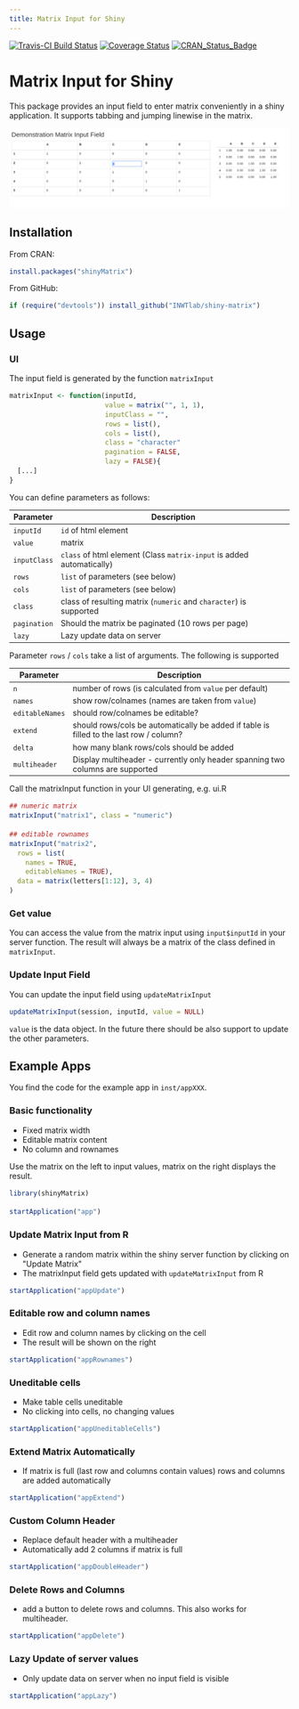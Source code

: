 ```yaml
---
title: Matrix Input for Shiny
---
```


[![Travis-CI Build Status](https://travis-ci.org/INWTlab/shiny-matrix.svg?branch=master)](https://travis-ci.org/INWTlab/shiny-matrix)
[![Coverage Status](https://img.shields.io/codecov/c/github/INWTlab/shiny-matrix/master.svg)](https://codecov.io/github/INWTlab/shiny-matrix?branch=master)
[![CRAN_Status_Badge](http://www.r-pkg.org/badges/version/shinyMatrix)](https://cran.r-project.org/package=shinyMatrix)

# Matrix Input for Shiny

This package provides an input field to enter matrix conveniently in a shiny application. It supports tabbing and jumping linewise in the matrix.

![Screenshot Simple Matrix](https://github.com/INWTlab/shiny-matrix/raw/master/screenshot1.png)

## Installation
From CRAN:
```r
install.packages("shinyMatrix")
```
From GitHub:

```r
if (require("devtools")) install_github("INWTlab/shiny-matrix")
```

## Usage

### UI

The input field is generated by the function `matrixInput`

```r
matrixInput <- function(inputId,
                        value = matrix("", 1, 1),
                        inputClass = "",
                        rows = list(),
                        cols = list(),
                        class = "character"
                        pagination = FALSE,
                        lazy = FALSE){
  [...]
}
```
You can define parameters as follows:

| Parameter | Description |
|-|-|
| `inputId` | `id` of html element |
| `value` | matrix |
| `inputClass` | `class` of html element (Class `matrix-input` is added automatically) |
| `rows` | `list` of parameters (see below) |
| `cols` | `list` of parameters (see below) |
| `class` | class of resulting matrix (`numeric` and `character`) is supported |
| `pagination` | Should the matrix be paginated (10 rows per page) |
| `lazy` | Lazy update data on server |

Parameter `rows` / `cols` take a list of arguments. The following is supported

| Parameter | Description |
|-|-|
|`n`| number of rows (is calculated from `value` per default) |
|`names`| show row/colnames (names are taken from `value`)|
|`editableNames`| should row/colnames be editable? |
| `extend`| should rows/cols be automatically be added if table is filled to the last row / column? |
| `delta` | how many blank rows/cols should be added 
| `multiheader` | Display multiheader - currently only header spanning two columns are supported

Call the matrixInput function in your UI generating, e.g. ui.R

```r
## numeric matrix
matrixInput("matrix1", class = "numeric")

## editable rownames
matrixInput("matrix2",
  rows = list(
    names = TRUE,
    editableNames = TRUE),
  data = matrix(letters[1:12], 3, 4)
)
```
### Get value

You can access the value from the matrix input using `input$inputId` in your server function. The result will always be a matrix of the class defined in `matrixInput`.


### Update Input Field

You can update the input field using `updateMatrixInput`

```r
updateMatrixInput(session, inputId, value = NULL)
```

`value` is the data object. In the future there should be also support to update the other parameters.

## Example Apps

You find the code for the example app in `inst/appXXX`.

### Basic functionality

- Fixed matrix width
- Editable matrix content
- No column and rownames

Use the matrix on the left to input values, matrix on the right displays the result.

```r
library(shinyMatrix)

startApplication("app")
```

### Update Matrix Input from R

- Generate a random matrix within the shiny server function by clicking on "Update Matrix"
- The matrixInput field gets updated with `updateMatrixInput` from R

```r
startApplication("appUpdate")
```

### Editable row and column names

- Edit row and column names by clicking on the cell
- The result will be shown on the right

```r
startApplication("appRownames")
```

### Uneditable cells

- Make table cells uneditable
- No clicking into cells, no changing values

```r
startApplication("appUneditableCells")
```

### Extend Matrix Automatically

- If matrix is full (last row and columns contain values) rows and columns are added automatically 


```r
startApplication("appExtend")
```

### Custom Column Header

- Replace default header with a multiheader
- Automatically add 2 columns if matrix is full

```r
startApplication("appDoubleHeader")
```

### Delete Rows and Columns

- add a button to delete rows and columns. This also works for multiheader.

```r
startApplication("appDelete")
```

### Lazy Update of server values

- Only update data on server when no input field is visible

```r
startApplication("appLazy")
```

